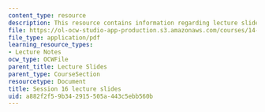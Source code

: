 ```yaml
---
content_type: resource
description: This resource contains information regarding lecture slide 16.
file: https://ol-ocw-studio-app-production.s3.amazonaws.com/courses/14-581-international-economics-i-spring-2013/a882f2f59b342915505a443c5ebb560b_MIT14_581S13_Lecslides16.pdf
file_type: application/pdf
learning_resource_types:
- Lecture Notes
ocw_type: OCWFile
parent_title: Lecture Slides
parent_type: CourseSection
resourcetype: Document
title: Session 16 lecture slides
uid: a882f2f5-9b34-2915-505a-443c5ebb560b
---
```

